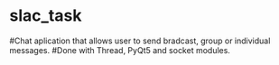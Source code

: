 # slac_task

#Chat aplication that allows user to send bradcast, group or individual messages.
#Done with Thread, PyQt5 and socket modules.

